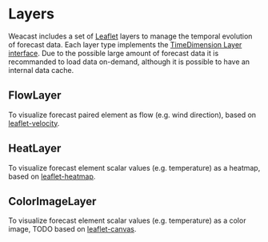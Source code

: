 # Layers

Weacast includes a set of [Leaflet](http://leafletjs.com/) layers to manage the temporal evolution of forecast data. Each layer type implements the [TimeDimension Layer interface](https://github.com/socib/Leaflet.TimeDimension#ltimedimensionlayer). Due to the possible large amount of forecast data it is recommanded to load data on-demand, although it is possible to have an internal data cache.

## FlowLayer

To visualize forecast paired element as flow (e.g. wind direction), based on [leaflet-velocity](https://github.com/danwild/leaflet-velocity).

## HeatLayer

To visualize forecast element scalar values (e.g. temperature) as a heatmap, based on [leaflet-heatmap](https://www.patrick-wied.at/static/heatmapjs/example-heatmap-leaflet.html).

## ColorImageLayer

To visualize forecast element scalar values (e.g. temperature) as a color image, TODO based on [leaflet-canvas](https://github.com/IHCantabria/Leaflet.CanvasLayer.Field).

